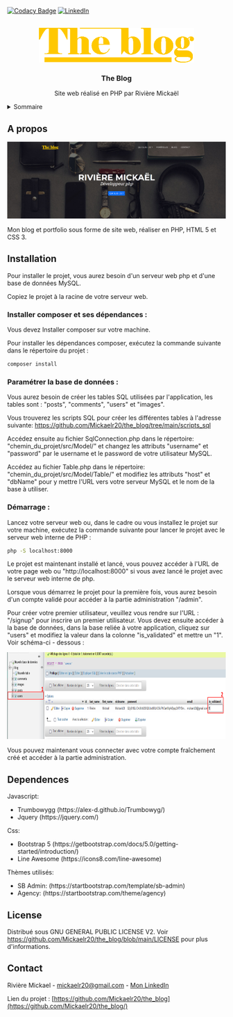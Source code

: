 [![Codacy Badge][codacy-shield]][codacy-url]
[![LinkedIn][linkedin-shield]][linkedin-url]

<!-- PROJECT LOGO -->
<br />
<div align="center">
  <a href="https://github.com/Mickaelr20/the_blog">
    <img src="img/tb-icon-yellow.png" alt="Logo" height="80">
  </a>

  <h3 align="center">The Blog</h3>

  <p align="center">
    Site web réalisé en PHP par Rivière Mickaël
  </p>
</div>

<!-- TABLE OF CONTENTS -->
<details>
  <summary>Sommaire</summary>
  <ol>
    <li><a href="#a-propos">À propos</a></li>
    <li><a href="#installation">Installation</a></li>
    <li><a href="#license">Licence</a></li>
    <li><a href="#contact">Contact</a></li>
  </ol>
</details>

<!-- A PROPOS -->

## A propos

[![Product Name Screen Shot][product-screenshot]](http://localhost:8000/)

Mon blog et portfolio sous forme de site web, réaliser en PHP, HTML 5 et CSS 3.

<!-- GETTING STARTED -->

## Installation

Pour installer le projet, vous aurez besoin d'un serveur web php et d'une base de données MySQL.

Copiez le projet à la racine de votre serveur web.

### Installer composer et ses dépendances :

Vous devez Installer composer sur votre machine.

Pour installer les dépendances composer, exécutez la commande suivante dans le répertoire du projet :
```sh
composer install
```

### Paramétrer la base de données :

Vous aurez besoin de créer les tables SQL utilisées par l'application, les tables sont :
"posts", "comments", "users" et "images".

Vous trouverez les scripts SQL pour créer les différentes tables à l'adresse suivante: https://github.com/Mickaelr20/the_blog/tree/main/scripts_sql

Accédez ensuite au fichier SqlConnection.php dans le répertoire: "chemin_du_projet/src/Model/" et changez les attributs "username" et "password" par le username et le password de votre utilisateur MySQL.

Accédez au fichier Table.php dans le répertoire: "chemin_du_projet/src/Model/Table/" et modifiez les attributs "host" et "dbName" pour y mettre l'URL vers votre serveur MySQL et le nom de la base à utiliser.

### Démarrage :

Lancez votre serveur web ou, dans le cadre ou vous installez le projet sur votre machine, exécutez la commande suivante pour lancer le projet avec le serveur web interne de PHP :
```sh
php -S localhost:8000
```

Le projet est maintenant installé et lancé, vous pouvez accéder à l'URL de votre page web ou "http://localhost:8000" si vous avez lancé le projet avec le serveur web interne de php.

Lorsque vous démarrez le projet pour la première fois, vous aurez besoin d'un compte validé pour accéder à la partie administration "/admin".

Pour créer votre premier utilisateur, veuillez vous rendre sur l'URL : "/signup" pour inscrire un premier utilisateur.
Vous devez ensuite accéder à la base de données, dans la base reliée à votre application, cliquez sur "users" et modifiez la valeur dans la colonne "is_validated" et mettre un "1". Voir schéma-ci - dessous :

<div align="center">
  <a target="_blank" href="img/readme_images/validation_premier_utilisateur.png">
    <img src="img/readme_images/validation_premier_utilisateur.png" alt="Schema validation utilisateur" height="200">
  </a>
</div>

Vous pouvez maintenant vous connecter avec votre compte fraîchement créé et accéder à la partie administration.

## Dependences

Javascript:
<ul>
    <li>Trumbowygg (https://alex-d.github.io/Trumbowyg/)</li>
    <li>Jquery (https://jquery.com/)</li>
</ul>

Css:
<ul>
    <li>Bootstrap 5 (https://getbootstrap.com/docs/5.0/getting-started/introduction/)</li>
    <li>Line Awesome (https://icons8.com/line-awesome)</li>

</ul>
Thèmes utilisés:
<ul>
    <li>SB Admin: (https://startbootstrap.com/template/sb-admin)</li>
    <li>Agency: (https://startbootstrap.com/theme/agency)</li>
</ul>

<!-- LICENSE -->

## License

Distribué sous GNU GENERAL PUBLIC LICENSE V2. Voir https://github.com/Mickaelr20/the_blog/blob/main/LICENSE pour plus d'informations.

<!-- CONTACT -->

## Contact

Rivière Mickael - mickaelr20@gmail.com - [Mon LinkedIn][linkedin-url]

Lien du projet : [https://github.com/Mickaelr20/the_blog](https://github.com/Mickaelr20/the_blog/)

<!-- MARKDOWN LINKS & IMAGES -->
<!-- https://www.markdownguide.org/basic-syntax/#reference-style-links -->

[codacy-shield]: https://app.codacy.com/project/badge/Grade/2f75d23b061841fabdf2a2a8fa8d29f5
[codacy-url]: https://www.codacy.com/gh/Mickaelr20/the_blog/dashboard?utm_source=github.com&utm_medium=referral&utm_content=Mickaelr20/the_blog&utm_campaign=Badge_Grade
[linkedin-shield]: https://img.shields.io/badge/-LinkedIn-black.svg?logo=linkedin&colorB=555
[linkedin-url]: https://www.linkedin.com/in/mickael-riviere-s/
[product-screenshot]: img/readme_images/home_screenshot.png

